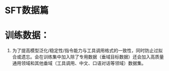 # SFT数据篇

# 训练数据：
1. 为了提高模型泛化/稳定性/指令能力与工具调用格式的一致性，同时防止过拟合或遗忘。会在训练集中加入除了专用数据（垂域目标数据）还会加入高质量通用领域和其他垂域（工具调用、中文、口语对话等领域）数据集。
